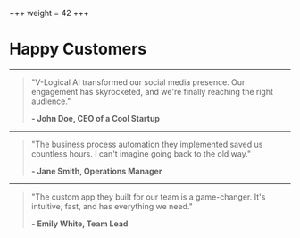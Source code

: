 +++
weight = 42
+++

# Happy Customers

---

> "V-Logical AI transformed our social media presence. Our engagement has skyrocketed, and we're finally reaching the right audience."
>
> **- John Doe, CEO of a Cool Startup**

---

> "The business process automation they implemented saved us countless hours. I can't imagine going back to the old way."
>
> **- Jane Smith, Operations Manager**

---

> "The custom app they built for our team is a game-changer. It's intuitive, fast, and has everything we need."
>
> **- Emily White, Team Lead**
